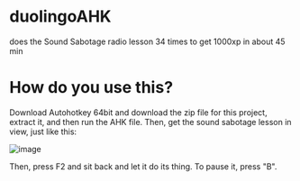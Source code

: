 # duolingoAHK
does the Sound Sabotage radio lesson 34 times to get 1000xp in about 45 min

# How do you use this?

Download Autohotkey 64bit and download the zip file for this project, extract it, and then run the AHK file.
Then, get the sound sabotage lesson in view, just like this:

![image](https://github.com/ShySkill/duolingoAHK/assets/117660637/d908b048-b358-45cc-87f6-796f1d617aa5)

Then, press F2 and sit back and let it do its thing. To pause it, press "B". 

